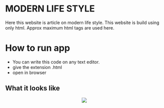 # MODERN LIFE STYLE

Here this website is article on modern life style. This website is build using only html. Approx maximum html tags are used here.

# How to run app 

 * You can write this code on any text editor.
 * give the extension .html
 * open in browser

## What it looks like

<p align="center">
    <img src="new_artical.gif">
 </p>
